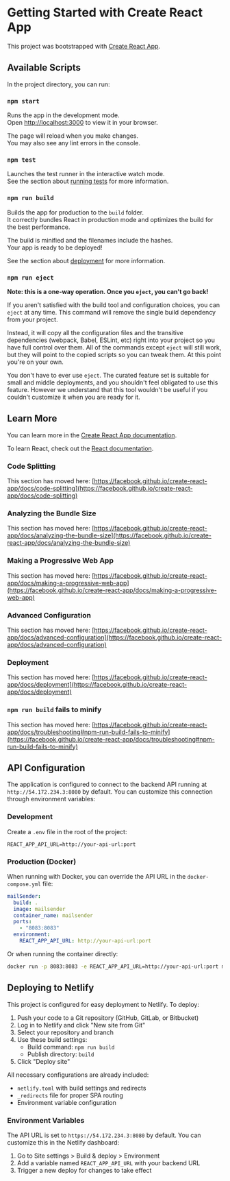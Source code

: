 # Getting Started with Create React App

This project was bootstrapped with [Create React App](https://github.com/facebook/create-react-app).

## Available Scripts

In the project directory, you can run:

### `npm start`

Runs the app in the development mode.\
Open [http://localhost:3000](http://localhost:3000) to view it in your browser.

The page will reload when you make changes.\
You may also see any lint errors in the console.

### `npm test`

Launches the test runner in the interactive watch mode.\
See the section about [running tests](https://facebook.github.io/create-react-app/docs/running-tests) for more information.

### `npm run build`

Builds the app for production to the `build` folder.\
It correctly bundles React in production mode and optimizes the build for the best performance.

The build is minified and the filenames include the hashes.\
Your app is ready to be deployed!

See the section about [deployment](https://facebook.github.io/create-react-app/docs/deployment) for more information.

### `npm run eject`

**Note: this is a one-way operation. Once you `eject`, you can't go back!**

If you aren't satisfied with the build tool and configuration choices, you can `eject` at any time. This command will remove the single build dependency from your project.

Instead, it will copy all the configuration files and the transitive dependencies (webpack, Babel, ESLint, etc) right into your project so you have full control over them. All of the commands except `eject` will still work, but they will point to the copied scripts so you can tweak them. At this point you're on your own.

You don't have to ever use `eject`. The curated feature set is suitable for small and middle deployments, and you shouldn't feel obligated to use this feature. However we understand that this tool wouldn't be useful if you couldn't customize it when you are ready for it.

## Learn More

You can learn more in the [Create React App documentation](https://facebook.github.io/create-react-app/docs/getting-started).

To learn React, check out the [React documentation](https://reactjs.org/).

### Code Splitting

This section has moved here: [https://facebook.github.io/create-react-app/docs/code-splitting](https://facebook.github.io/create-react-app/docs/code-splitting)

### Analyzing the Bundle Size

This section has moved here: [https://facebook.github.io/create-react-app/docs/analyzing-the-bundle-size](https://facebook.github.io/create-react-app/docs/analyzing-the-bundle-size)

### Making a Progressive Web App

This section has moved here: [https://facebook.github.io/create-react-app/docs/making-a-progressive-web-app](https://facebook.github.io/create-react-app/docs/making-a-progressive-web-app)

### Advanced Configuration

This section has moved here: [https://facebook.github.io/create-react-app/docs/advanced-configuration](https://facebook.github.io/create-react-app/docs/advanced-configuration)

### Deployment

This section has moved here: [https://facebook.github.io/create-react-app/docs/deployment](https://facebook.github.io/create-react-app/docs/deployment)

### `npm run build` fails to minify

This section has moved here: [https://facebook.github.io/create-react-app/docs/troubleshooting#npm-run-build-fails-to-minify](https://facebook.github.io/create-react-app/docs/troubleshooting#npm-run-build-fails-to-minify)

## API Configuration

The application is configured to connect to the backend API running at `http://54.172.234.3:8080` by default. You can customize this connection through environment variables:

### Development

Create a `.env` file in the root of the project:

```
REACT_APP_API_URL=http://your-api-url:port
```

### Production (Docker)

When running with Docker, you can override the API URL in the `docker-compose.yml` file:

```yaml
mailSender:
  build: .
  image: mailsender
  container_name: mailsender
  ports:
    - "8083:8083"
  environment:
    REACT_APP_API_URL: http://your-api-url:port
```

Or when running the container directly:

```bash
docker run -p 8083:8083 -e REACT_APP_API_URL=http://your-api-url:port mailsender
```

## Deploying to Netlify

This project is configured for easy deployment to Netlify. To deploy:

1. Push your code to a Git repository (GitHub, GitLab, or Bitbucket)
2. Log in to Netlify and click "New site from Git"
3. Select your repository and branch
4. Use these build settings:
   - Build command: `npm run build`
   - Publish directory: `build`
5. Click "Deploy site"

All necessary configurations are already included:
- `netlify.toml` with build settings and redirects
- `_redirects` file for proper SPA routing
- Environment variable configuration

### Environment Variables

The API URL is set to `https://54.172.234.3:8080` by default. You can customize this in the Netlify dashboard:

1. Go to Site settings > Build & deploy > Environment
2. Add a variable named `REACT_APP_API_URL` with your backend URL
3. Trigger a new deploy for changes to take effect


